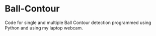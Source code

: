 # Ball-Contour

Code for single and multiple Ball Contour detection programmed using Python and using my laptop webcam.
